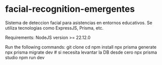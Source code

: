 # facial-recognition-emergentes
Sistema de deteccion facial para asistencias en entornos educativos. Se utiliza tecnologias como ExpressJS, Prisma, etc.

Requirements:
NodeJS version >= 22.12.0

Run the following commands:
git clone <url-del-repo>
cd <nombre-del-proyecto>
npm install
npx prisma generate
npx prisma migrate dev # si necesita levantar la DB desde cero
npx prisma studio
npm run dev

